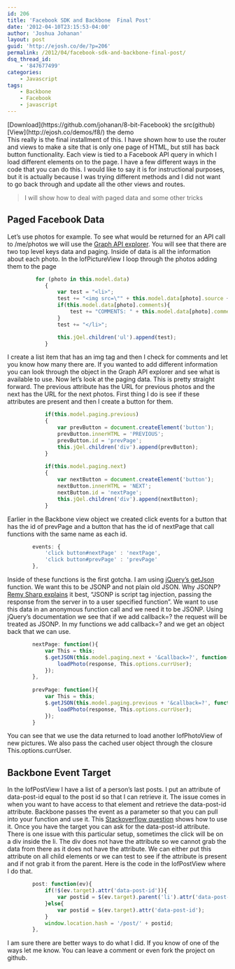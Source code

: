 ```yaml
---
id: 206
title: 'Facebook SDK and Backbone  Final Post'
date: '2012-04-10T23:15:53-04:00'
author: 'Joshua Johanan'
layout: post
guid: 'http://ejosh.co/de/?p=206'
permalink: /2012/04/facebook-sdk-and-backbone-final-post/
dsq_thread_id:
    - '847677499'
categories:
    - Javascript
tags:
    - Backbone
    - Facebook
    - javascript
---
```


<div class="action-button">[Download](https://github.com/johanan/8-bit-Facebook) the src(github)</div><div class="action-button">[View](http://ejosh.co/demos/f8/) the demo</div>This really is the final installment of this. I have shown how to use the router and views to make a site that is only one page of HTML, but still has back button functionality. Each view is tied to a Facebook API query in which I load different elements on to the page. I have a few different ways in the code that you can do this. I would like to say it is for instructional purposes, but it is actually because I was trying different methods and I did not want to go back through and update all the other views and routes.

> I will show how to deal with paged data and some other tricks

## Paged Facebook Data

Let’s use photos for example. To see what would be returned for an API call to /me/photos we will use the [Graph API explorer](http://developers.facebook.com/tools/explorer/?method=GET&path=me%2Fphotos). You will see that there are two top level keys data and paging. Inside of data is all the information about each photo. In the lofPictureView I loop through the photos adding them to the page

```js
         for (photo in this.model.data)
    		{
    			var test = "<li>";
    			test += "<img src=\"" + this.model.data[photo].source + "\" class=\"fb-pics\">";
    			if(this.model.data[photo].comments){
    				test += "COMMENTS: " + this.model.data[photo].comments.data.length;
    			}
    			test += "</li>";

    			this.jQel.children('ul').append(test);
    		}
```

I create a list item that has an img tag and then I check for comments and let you know how many there are. If you wanted to add different information you can look through the object in the Graph API explorer and see what is available to use. Now let’s look at the paging data. This is pretty straight forward. The previous attribute has the URL for previous photos and the next has the URL for the next photos. First thing I do is see if these attributes are present and then I create a button for them.

```js 		
    		if(this.model.paging.previous)
    		{
	    		var prevButton = document.createElement('button');
	    		prevButton.innerHTML = 'PREVIOUS';
	    		prevButton.id = 'prevPage';
	    		this.jQel.children('div').append(prevButton);
    		}
    		
    		if(this.model.paging.next)
    		{
	    		var nextButton = document.createElement('button');
	    		nextButton.innerHTML = 'NEXT';
	    		nextButton.id = 'nextPage';
	    		this.jQel.children('div').append(nextButton);
    		}
```

Earlier in the Backbone view object we created click events for a button that has the id of prevPage and a button that has the id of nextPage that call functions with the same name as each id.

```js
		events: {
			'click button#nextPage' : 'nextPage',
			'click button#prevPage'	: 'prevPage'
		},
```

Inside of these functions is the first gotcha. I am using [jQuery’s getJson](http://api.jquery.com/jQuery.getJSON/) function. We want this to be JSONP and not plain old JSON. Why JSONP? [Remy Sharp explains](http://remysharp.com/2007/10/08/what-is-jsonp/) it best, “JSONP is script tag injection, passing the response from the server in to a user specified function”. We want to use this data in an anonymous function call and we need it to be JSONP. Using jQuery’s documentation we see that if we add <span class="code-snip">callback=?</span> the request will be treated as JSONP. In my functions we add callback=? and we get an object back that we can use.

```js
    	nextPage: function(){
    		var This = this;
			$.getJSON(this.model.paging.next + '&callback=?', function(response){
				loadPhoto(response, This.options.currUser);
			});
    	},
    	
    	prevPage: function(){
    		var This = this;
			$.getJSON(this.model.paging.previous + '&callback=?', function(response){
				loadPhoto(response, This.options.currUser);
			});
    	}
```

You can see that we use the data returned to load another lofPhotoView of new pictures. We also pass the cached user object through the closure This.options.currUser.

## Backbone Event Target

In the lofPostView I have a list of a person’s last posts. I put an attribute of data-post-id equal to the post id so that I can retrieve it. The issue comes in when you want to have access to that element and retrieve the data-post-id attribute. Backbone passes the event as a parameter so that you can pull into your function and use it. This [Stackoverflow question](http://stackoverflow.com/questions/5680807/backbone-js-events-knowing-what-was-clicked) shows how to use it. Once you have the target you can ask for the data-post-id attribute. There is one issue with this particular setup, sometimes the click will be on a div inside the li. The div does not have the attribute so we cannot grab the data from there as it does not have the attribute. We can either put this attribute on all child elements or we can test to see if the attribute is present and if not grab it from the parent. Here is the code in the lofPostView where I do that.

```js
    	post: function(ev){
    		if(!$(ev.target).attr('data-post-id')){
    			var postid = $(ev.target).parent('li').attr('data-post-id')
    		}else{
    			var postid = $(ev.target).attr('data-post-id');
    		}
    		window.location.hash = '/post/' + postid;
    	},
```

I am sure there are better ways to do what I did. If you know of one of the ways let me know. You can leave a comment or even fork the project on github.